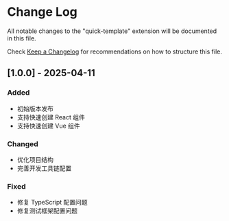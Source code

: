 # Change Log

All notable changes to the "quick-template" extension will be documented in this file.

Check [Keep a Changelog](http://keepachangelog.com/) for recommendations on how to structure this file.

## [1.0.0] - 2025-04-11

### Added

- 初始版本发布
- 支持快速创建 React 组件
- 支持快速创建 Vue 组件

### Changed

- 优化项目结构
- 完善开发工具链配置

### Fixed

- 修复 TypeScript 配置问题
- 修复测试框架配置问题
